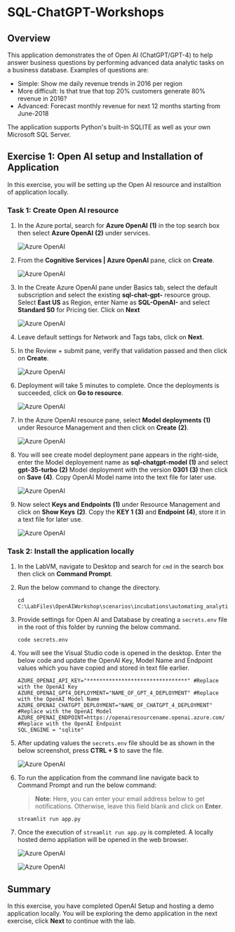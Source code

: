 # SQL-ChatGPT-Workshops

## Overview

This application demonstrates the of Open AI (ChatGPT/GPT-4) to help answer business questions by performing advanced data analytic tasks on a business database. Examples of questions are:

 * Simple: Show me daily revenue trends in 2016 per region
 * More difficult: Is that true that top 20% customers generate 80% revenue in 2016?
 * Advanced: Forecast monthly revenue for next 12 months starting from June-2018

The application supports Python's built-in SQLITE as well as your own Microsoft SQL Server.

## Exercise 1: Open AI setup and Installation of Application

In this exercise, you will be setting up the Open AI resource and installtion of application locally.

### Task 1: Create Open AI resource

1. In the Azure portal, search for **Azure OpenAI** **(1)** in the top search box then select **Azure OpenAI** **(2)** under services.

   ![](images/search-openai.png "Azure OpenAI")
   
1. From the **Cognitive Services | Azure OpenAI** pane, click on **Create**.

   ![](images/select-openai.png "Azure OpenAI")
   
1. In the Create Azure OpenAI pane under Basics tab, select the default subscription and select the existing **sql-chat-gpt-<inject key="Deployment ID" enableCopy="false"/>** resource group. Select **East US** as Region, enter Name as **SQL-OpenAI-<inject key="Deployment ID" enableCopy="false"/>** and select **Standard S0** for Pricing tier. Click on **Next**

   ![](images/create-openai-basics.png "Azure OpenAI")
   
1. Leave default settings for Network and Tags tabs, click on **Next**.

1. In the Review + submit pane, verify that validation passed and then click on **Create**.

   ![](images/create-openai-validate.png "Azure OpenAI")
   
1. Deployment will take 5 minutes to complete. Once the deployments is succeeded, click on **Go to resource**.

   ![](images/gotoresource.png "Azure OpenAI")
   
1. In the Azure OpenAI resource pane, select **Model deployments** **(1)** under Resource Management and then click on **Create** **(2)**.

   ![](images/openai-model-deployment.png "Azure OpenAI")
   
1. You will see create model deployment pane appears in the right-side, enter the Model deployement name as **sql-chatgpt-model** **(1)** and select **gpt-35-turbo** **(2)** Model deployment with the version **0301** **(3)** then click on **Save** **(4)**. Copy OpenAI Model name into the text file for later use.

   ![](images/openai-create-model.png "Azure OpenAI")
   
1. Now select **Keys and Endpoints** **(1)** under Resource Management and click on **Show Keys** **(2)**. Copy the **KEY 1** **(3)** and **Endpoint** **(4)**, store it in a text file for later use.

   ![](images/openai-keys-ep.png "Azure OpenAI")
   
### Task 2: Install the application locally

1. In the LabVM, navigate to Desktop and search for `cmd` in the search box then click on **Command Prompt**.
   
1. Run the below command to change the directory.

   ```
   cd C:\LabFiles\OpenAIWorkshop\scenarios\incubations\automating_analytics
   ```
   
1. Provide settings for Open AI and Database by creating a ```secrets.env``` file in the root of this folder by running the below command.

   ```
   code secrets.env
   ```
   
1. You will see the Visual Studio code is opened in the desktop. Enter the below code and update the OpenAI Key, Model Name and Endpoint values which you have copied and stored in text file earlier.

   ```
   AZURE_OPENAI_API_KEY="********************************" #Replace with the OpenAI Key
   AZURE_OPENAI_GPT4_DEPLOYMENT="NAME_OF_GPT_4_DEPLOYMENT" #Replace with the OpenAI Model Name
   AZURE_OPENAI_CHATGPT_DEPLOYMENT="NAME_OF_CHATGPT_4_DEPLOYMENT" #Replace with the OpenAI Model
   AZURE_OPENAI_ENDPOINT=https://openairesourcename.openai.azure.com/ #Replace with the OpenAI Endpoint
   SQL_ENGINE = "sqlite"
   ```
   
1. After updating values the `secrets.env` file should be as shown in the below screenshot, press **CTRL + S** to save the file.

   ![](images/vscode-secrets.png "Azure OpenAI")
   
1. To run the application from the command line navigate back to Command Prompt and run the below command:

   >**Note**: Here, you can enter your email address below to get notifications. Otherwise, leave this field blank and click on **Enter**.

   ```
   streamlit run app.py
   ```
   
1. Once the execution of `streamlit run app.py` is completed. A locally hosted demo appliation will be opened in the web browser. 

   ![](images/streamlit-run-latest.png "Azure OpenAI")
   
   ![](images/demo-app.png "Azure OpenAI")

## Summary

In this exercise, you have completed OpenAI Setup and hosting a demo application locally. You will be exploring the demo application in the next exercise, click **Next** to continue with the lab.
   
